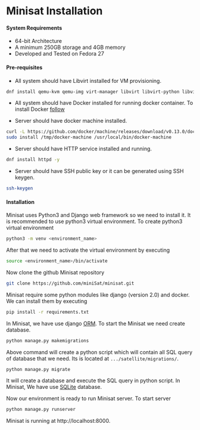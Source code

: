 # Minisat Installation

#### System Requirements
+ 64-bit Architecture
+ A minimum 250GB storage and 4GB memory
+ Developed and Tested on Fedora 27

#### Pre-requisites
+ All system should have Libvirt installed for VM provisioning.

```sh
dnf install qemu-kvm qemu-img virt-manager libvirt libvirt-python libvirt-client virt-install -y
```

+ All system should have Docker installed for running docker container. To install Docker [follow](https://docs.docker.com/install/linux/docker-ce/fedora/#install-using-the-repository)

+ Server should have docker machine installed.

```sh
curl -L https://github.com/docker/machine/releases/download/v0.13.0/docker-machine-`uname -s`-`uname -m` >/tmp/docker-machine &&
sudo install /tmp/docker-machine /usr/local/bin/docker-machine
```

+ Server should have HTTP service installed and running.

```sh
dnf install httpd -y
```

+ Server should have SSH public key or it can be generated using SSH keygen.

```sh
ssh-keygen
```

#### Installation
Minisat uses Python3 and Django web framework so we need to install it. It is recommended to use python3 virtual environment. To create python3 virtual environment
```sh
python3 -m venv <environment_name>
```

After that we need to activate the virtual environment by executing
```sh
source <environment_name>/bin/activate
```

Now clone the github Minisat repository
```sh
git clone https://github.com/miniSat/minisat.git
```

Minisat require some python modules like django (version 2.0) and docker. We can install them by executing
```sh
pip install -r requirements.txt
```

In Minisat, we have use django [ORM](https://docs.djangoproject.com/en/2.0/topics/db/). To start the Minisat we need create database.
```sh
python manage.py makemigrations
```
Above command will create a python script which will contain all SQL query of database that we need. Its is located at ```.../satellite/migrations/```.
```sh
python manage.py migrate
```
It will create a database and execute the SQL query in python script. In Minisat, We have use [SQLite](https://www.sqlite.org/index.html) database.

Now our environment is ready to run Minisat server. To start server
```sh
python manage.py runserver
```
Minisat is running at http://localhost:8000.












